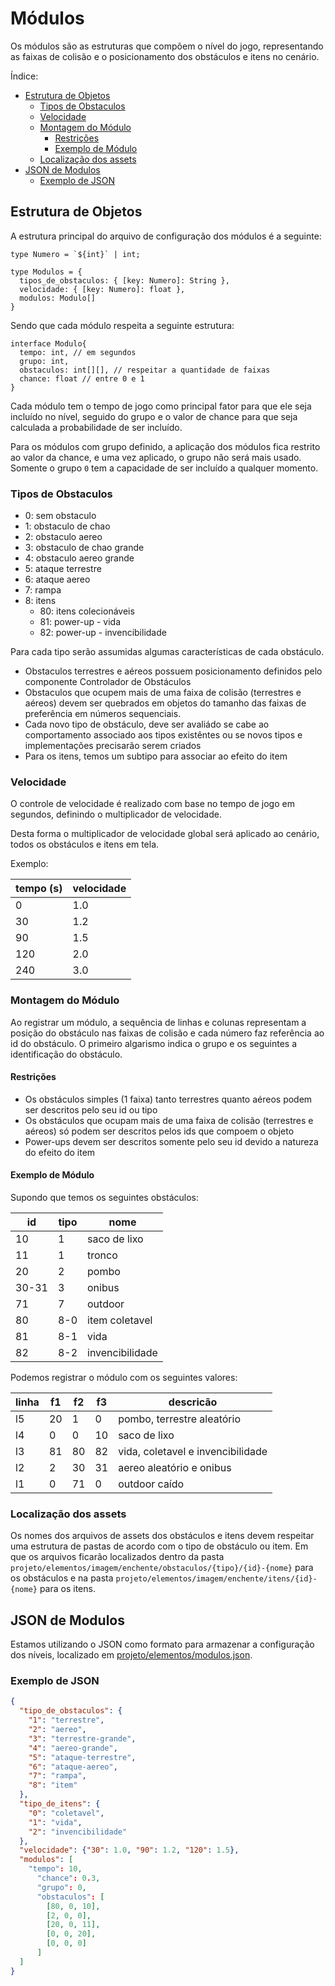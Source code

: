# Módulos

Os módulos são as estruturas que compõem o nível do jogo, representando as faixas de colisão e o posicionamento dos obstáculos e itens no cenário.

Índice:

- [Estrutura de Objetos](#estrutura-de-objetos)
  - [Tipos de Obstaculos](#tipos-de-obstaculos)
  - [Velocidade](#velocidade)
  - [Montagem do Módulo](#montagem-do-módulo)
    - [Restrições](#restrições)
    - [Exemplo de Módulo](#exemplo-de-módulo)
  - [Localização dos assets](#localização-dos-assets)
- [JSON de Modulos](#json-de-modulos)
  - [Exemplo de JSON](#exemplo-de-json)

## Estrutura de Objetos

A estrutura principal do arquivo de configuração dos módulos é a seguinte:

```TS
type Numero = `${int}` | int;

type Modulos = {
  tipos_de_obstaculos: { [key: Numero]: String },
  velocidade: { [key: Numero]: float },
  modulos: Modulo[]
}
```

Sendo que cada módulo respeita a seguinte estrutura:

```TS
interface Modulo{
  tempo: int, // em segundos
  grupo: int,
  obstaculos: int[][], // respeitar a quantidade de faixas
  chance: float // entre 0 e 1
}
```

Cada módulo tem o tempo de jogo como principal fator para que ele seja incluído no nível, seguido do grupo e o valor de chance para que seja calculada a probabilidade de ser incluído.

Para os módulos com grupo definido, a aplicação dos módulos fica restrito ao valor da chance, e uma vez aplicado, o grupo não será mais usado.
Somente o grupo `0` tem a capacidade de ser incluído a qualquer momento.

### Tipos de Obstaculos

- 0: sem obstaculo
- 1: obstaculo de chao
- 2: obstaculo aereo
- 3: obstaculo de chao grande
- 4: obstaculo aereo grande
- 5: ataque terrestre
- 6: ataque aereo
- 7: rampa
- 8: itens
  - 80: itens colecionáveis
  - 81: power-up - vida
  - 82: power-up - invencibilidade

Para cada tipo serão assumidas algumas características de cada obstáculo.

- Obstaculos terrestres e aéreos possuem posicionamento definidos pelo componente Controlador de Obstáculos
- Obstaculos que ocupem mais de uma faixa de colisão (terrestres e aéreos) devem ser quebrados em objetos do tamanho das faixas de preferência em números sequenciais.
- Cada novo tipo de obstáculo, deve ser avaliádo se cabe ao comportamento associado aos tipos existêntes ou se novos tipos e implementações precisarão serem criados
- Para os itens, temos um subtipo para associar ao efeito do item

### Velocidade

O controle de velocidade é realizado com base no tempo de jogo em segundos, definindo o multiplicador de velocidade.

Desta forma o multiplicador de velocidade global será aplicado ao cenário, todos os obstáculos e itens em tela.

Exemplo:

| tempo (s) | velocidade |
| --------- | ---------- |
| 0         | 1.0        |
| 30        | 1.2        |
| 90        | 1.5        |
| 120       | 2.0        |
| 240       | 3.0        |

### Montagem do Módulo

Ao registrar um módulo, a sequência de linhas e colunas representam a posição do obstáculo nas faixas de colisão e cada número faz referência ao id do obstáculo.
O primeiro algarismo indica o grupo e os seguintes a identificação do obstáculo.

#### Restrições

- Os obstáculos simples (1 faixa) tanto terrestres quanto aéreos podem ser descritos pelo seu id ou tipo
- Os obstáculos que ocupam mais de uma faixa de colisão (terrestres e aéreos) só podem ser descritos pelos ids que compoem o objeto
- Power-ups devem ser descritos somente pelo seu id devido a natureza do efeito do item

#### Exemplo de Módulo

Supondo que temos os seguintes obstáculos:

| id    | tipo | nome            |
| ----- | ---- | --------------- |
| 10    | 1    | saco de lixo    |
| 11    | 1    | tronco          |
| 20    | 2    | pombo           |
| 30-31 | 3    | onibus          |
| 71    | 7    | outdoor         |
| 80    | 8-0  | item coletavel  |
| 81    | 8-1  | vida            |
| 82    | 8-2  | invencibilidade |

Podemos registrar o módulo com os seguintes valores:

| linha | f1  | f2  | f3  | descricão                         |
| ----- | --- | --- | --- | --------------------------------- |
| l5    | 20  | 1   | 0   | pombo, terrestre aleatório        |
| l4    | 0   | 0   | 10  | saco de lixo                      |
| l3    | 81  | 80  | 82  | vida, coletavel e invencibilidade |
| l2    | 2   | 30  | 31  | aereo aleatório e onibus          |
| l1    | 0   | 71  | 0   | outdoor caído                     |

### Localização dos assets

Os nomes dos arquivos de assets dos obstáculos e itens devem respeitar uma estrutura de pastas de acordo com o tipo de obstáculo ou item.
Em que os arquivos ficarão localizados dentro da pasta `projeto/elementos/imagem/enchente/obstaculos/{tipo}/{id}-{nome}` para os obstáculos e na pasta `projeto/elementos/imagem/enchente/itens/{id}-{nome}` para os itens.

## JSON de Modulos

Estamos utilizando o JSON como formato para armazenar a configuração dos níveis, localizado em [projeto/elementos/modulos.json](./projeto/elementos/modulos.json).

### Exemplo de JSON

```json
{
  "tipo_de_obstaculos": {
    "1": "terrestre",
    "2": "aereo",
    "3": "terrestre-grande",
    "4": "aereo-grande",
    "5": "ataque-terrestre",
    "6": "ataque-aereo",
    "7": "rampa",
    "8": "item"
  },
  "tipo_de_itens": {
    "0": "coletavel",
    "1": "vida",
    "2": "invencibilidade"
  },
  "velocidade": {"30": 1.0, "90": 1.2, "120": 1.5},
  "modulos": [
    "tempo": 10,
      "chance": 0.3,
      "grupo": 0,
      "obstaculos": [
        [80, 0, 10],
        [2, 0, 0],
        [20, 0, 11],
        [0, 0, 20],
        [0, 0, 0]
      ]
  ]
}
```
